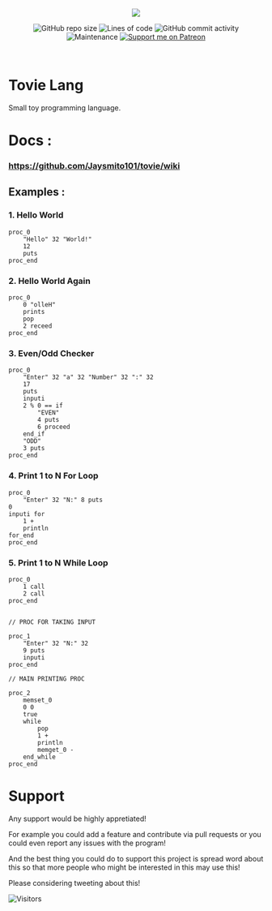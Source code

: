 <br/>
<p align="center">
    <img src="https://github.com/Jaysmito101/tovie/blob/master/recources/ReadmeHeader.png?raw=true" border="0"></
</p>

<br/>
<p align="center">
  <img alt="GitHub repo size" src="https://img.shields.io/github/repo-size/Jaysmito101/tovie?style=for-the-badge">
  <img alt="Lines of code" src="https://img.shields.io/tokei/lines/github/Jaysmito101/tovie?style=for-the-badge">
  <img alt="GitHub commit activity" src="https://img.shields.io/github/commit-activity/w/Jaysmito101/tovie?style=for-the-badge">
    <br>
    <img alt="Maintenance" src="https://img.shields.io/maintenance/yes/2021?style=for-the-badge">
    <a href="https://patreon.com/jaysmito101"><img src="https://img.shields.io/endpoint.svg?url=https%3A%2F%2Fshieldsio-patreon.vercel.app%2Fapi%3Fusername%3Djaysmito101%26type%3Dpledges&style=for-the-badge" alt="Support me on Patreon" /></a>
</p>
<br/>


# Tovie Lang

Small toy programming language.

# Docs : 
### https://github.com/Jaysmito101/tovie/wiki

## Examples :

### 1. Hello World

    proc_0
	    "Hello" 32 "World!"
	    12
	    puts
    proc_end

### 2. Hello World Again

    proc_0
    	0 "olleH"
    	prints
    	pop
    	2 receed
    proc_end
    

### 3. Even/Odd Checker

    proc_0
    	"Enter" 32 "a" 32 "Number" 32 ":" 32
    	17
    	puts
    	inputi
    	2 % 0 == if
    		"EVEN"
    		4 puts
    		6 proceed
    	end_if
    	"ODD"
    	3 puts
    proc_end

### 4. Print 1 to N For Loop

    proc_0
        "Enter" 32 "N:" 8 puts
	0
	inputi for
	    1 +
	    println
	for_end
    proc_end

### 5. Print 1 to N While Loop

    proc_0
    	1 call
    	2 call
    proc_end
    
    
    // PROC FOR TAKING INPUT
    
    proc_1
    	"Enter" 32 "N:" 32
    	9 puts
    	inputi
    proc_end
    
    // MAIN PRINTING PROC
    
    proc_2
    	memset_0
    	0 0
    	true
    	while
    		pop
    		1 +
    		println
    		memget_0 -
    	end_while
    proc_end


# Support

Any support would be highly appretiated!

For example you could add a feature and contribute via pull requests or you could even report any issues with the program!

And the best thing you could do to support this project is spread word about this so that more people who might be interested in this may use this!

Please considering tweeting about this! 


<img alt="Visitors" src="https://visitor-badge.glitch.me/badge?page_id=Jaysmito101.tovie&left_color=gray&right_color=green&style=for-the-badge">
